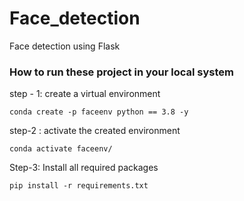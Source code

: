 # Face_detection
Face detection using Flask

### How to run these project in your local system

step - 1: create a virtual environment

```
conda create -p faceenv python == 3.8 -y
```
step-2 : activate the created environment

```
conda activate faceenv/
```
Step-3: Install all required packages

```
pip install -r requirements.txt
```
